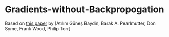 # Gradients-without-Backpropogation

Based on [this paper](https://arxiv.org/abs/2202.08587) by [Atılım Güneş Baydin, Barak A. Pearlmutter, Don Syme, Frank Wood, Philip Torr] 
